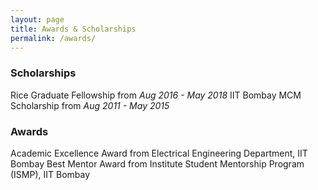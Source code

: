 ```yaml
---
layout: page
title: Awards & Scholarships
permalink: /awards/
---
```


### Scholarships
Rice Graduate Fellowship from _Aug 2016 - May 2018_
IIT Bombay MCM Scholarship from _Aug 2011 - May 2015_

### Awards
Academic Excellence Award from Electrical Engineering Department, IIT Bombay
Best Mentor Award from Institute Student Mentorship Program (ISMP), IIT Bombay
